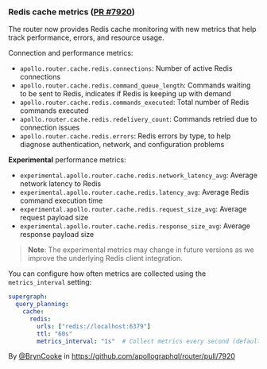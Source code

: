 ### Redis cache metrics ([PR #7920](https://github.com/apollographql/router/pull/7920))

The router now provides Redis cache monitoring with new metrics that help track performance, errors, and resource usage.

Connection and performance metrics:
  - `apollo.router.cache.redis.connections`: Number of active Redis connections
  - `apollo.router.cache.redis.command_queue_length`: Commands waiting to be sent to Redis, indicates if Redis is keeping up with demand
  - `apollo.router.cache.redis.commands_executed`: Total number of Redis commands executed
  - `apollo.router.cache.redis.redelivery_count`: Commands retried due to connection issues
  - `apollo.router.cache.redis.errors`: Redis errors by type, to help diagnose authentication, network, and configuration problems

**Experimental** performance metrics:
  - `experimental.apollo.router.cache.redis.network_latency_avg`: Average network latency to Redis
  - `experimental.apollo.router.cache.redis.latency_avg`: Average Redis command execution time  
  - `experimental.apollo.router.cache.redis.request_size_avg`: Average request payload size
  - `experimental.apollo.router.cache.redis.response_size_avg`: Average response payload size

> **Note**: The experimental metrics may change in future versions as we improve the underlying Redis client integration.

You can configure how often metrics are collected using the `metrics_interval` setting:

```yaml
supergraph:
  query_planning:
    cache:
      redis:
        urls: ["redis://localhost:6379"]
        ttl: "60s"
        metrics_interval: "1s"  # Collect metrics every second (default: 1s)
```

By [@BrynCooke](https://github.com/BrynCooke) in https://github.com/apollographql/router/pull/7920
